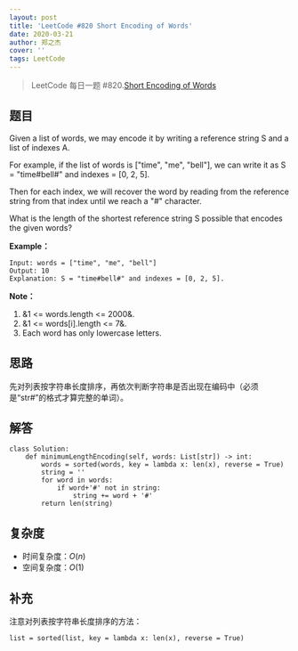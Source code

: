 ```yaml
---
layout: post
title: 'LeetCode #820 Short Encoding of Words'
date: 2020-03-21
author: 郑之杰
cover: ''
tags: LeetCode
---
```


> LeetCode 每日一题 #820.[Short Encoding of Words](https://leetcode-cn.com/problems/short-encoding-of-words/)

## 题目
Given a list of words, we may encode it by writing a reference string S and a list of indexes A.

For example, if the list of words is ["time", "me", "bell"], we can write it as S = "time#bell#" and indexes = [0, 2, 5].

Then for each index, we will recover the word by reading from the reference string from that index until we reach a "#" character.

What is the length of the shortest reference string S possible that encodes the given words?

**Example：**

```
Input: words = ["time", "me", "bell"]
Output: 10
Explanation: S = "time#bell#" and indexes = [0, 2, 5].
```

**Note：**

1. &1 <= words.length <= 2000&.
2. &1 <= words[i].length <= 7&.
3. Each word has only lowercase letters.

## 思路
先对列表按字符串长度排序，再依次判断字符串是否出现在编码中（必须是“str#”的格式才算完整的单词）。

## 解答

```
class Solution:
    def minimumLengthEncoding(self, words: List[str]) -> int:
        words = sorted(words, key = lambda x: len(x), reverse = True)
        string = ''
        for word in words:
            if word+'#' not in string:
                string += word + '#'
        return len(string)
```

## 复杂度
- 时间复杂度：$O(n)$
- 空间复杂度：$O(1)$

## 补充
注意对列表按字符串长度排序的方法：

```
list = sorted(list, key = lambda x: len(x), reverse = True)
```